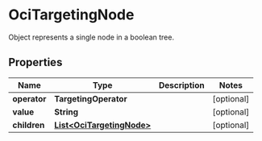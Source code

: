 

# OciTargetingNode

Object represents a single node in a boolean tree.

## Properties

| Name | Type | Description | Notes |
|------------ | ------------- | ------------- | -------------|
|**operator** | **TargetingOperator** |  |  [optional] |
|**value** | **String** |  |  [optional] |
|**children** | [**List&lt;OciTargetingNode&gt;**](OciTargetingNode.md) |  |  [optional] |



